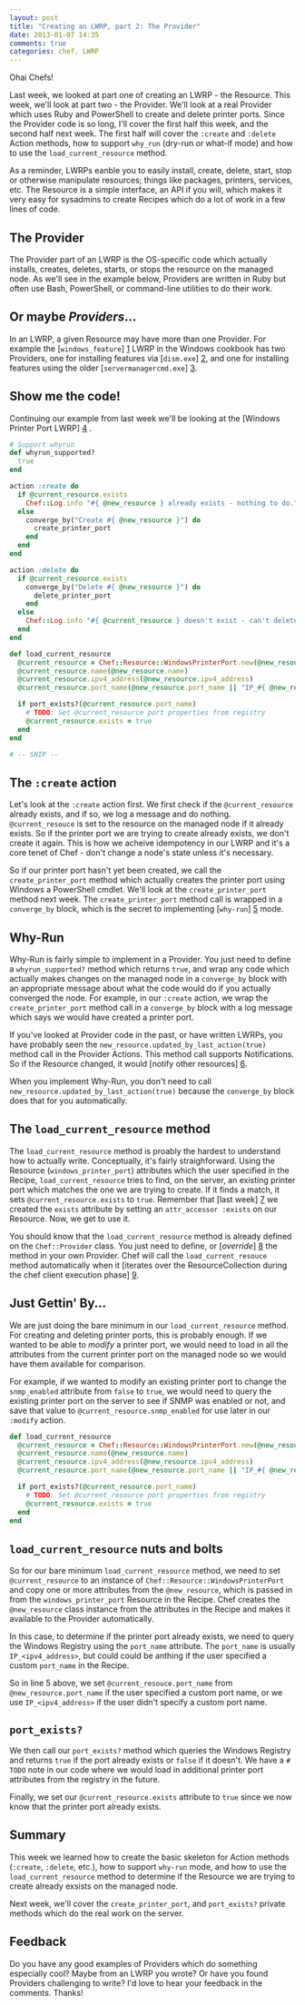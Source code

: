 ```yaml
---
layout: post
title: "Creating an LWRP, part 2: The Provider"
date: 2013-01-07 14:35
comments: true
categories: chef, LWRP
---
```

Ohai Chefs!

Last week, we looked at part one of creating an LWRP - the Resource. This week, we'll look at part two - the Provider. We'll look at a real Provider which uses Ruby and PowerShell to create and delete printer ports. Since the Provider code is so long, I'll cover the first half this week, and the second half next week. The first half will cover the `:create` and `:delete` Action methods, how to support `why_run` (dry-run or what-if mode) and how to use the `load_current_resource` method.  

<!--more-->

As a reminder, LWRPs eanble you to easily install, create, delete, start, stop or otherwise manipulate resources; things like packages, printers, services, etc. The Resource is a simple interface, an API if you will, which makes it very easy for sysadmins to create Recipes which do a lot of work in a few lines of code.

## The Provider

The Provider part of an LWRP is the OS-specific code which actually installs, creates, deletes, starts, or stops the resource on the managed node. As we'll see in the example below, Providers are written in Ruby but often use Bash, PowerShell, or command-line utilities to do their work.

## Or maybe _Providers_...

In an LWRP, a given Resource may have more than one Provider. For example the [`windows_feature`] [1] LWRP in the Windows cookbook has two Providers, one for installing features via [`dism.exe`] [2], and one for installing features using the older [`servermanagercmd.exe`] [3].

[1]: https://github.com/opscode-cookbooks/windows#windows_feature
[2]: http://msdn.microsoft.com/en-us/library/dd371719(v=vs.85).aspx
[3]: http://technet.microsoft.com/en-us/library/ee344834(v=ws.10).aspx

## Show me the code!

Continuing our example from last week we'll be looking at the [Windows Printer Port LWRP] [4] .

[4]: https://github.com/opscode-cookbooks/windows#windows_printer_port

```ruby Windows Printer Port Provider
# Support whyrun
def whyrun_supported?
  true
end

action :create do
  if @current_resource.exists
    Chef::Log.info "#{ @new_resource } already exists - nothing to do."
  else
    converge_by("Create #{ @new_resource }") do
      create_printer_port
    end
  end
end

action :delete do
  if @current_resource.exists
    converge_by("Delete #{ @new_resource }") do
      delete_printer_port
    end
  else
    Chef::Log.info "#{ @current_resource } doesn't exist - can't delete."
  end
end

def load_current_resource
  @current_resource = Chef::Resource::WindowsPrinterPort.new(@new_resource.name)
  @current_resource.name(@new_resource.name)
  @current_resource.ipv4_address(@new_resource.ipv4_address)
  @current_resource.port_name(@new_resource.port_name || "IP_#{ @new_resource.ipv4_address }")

  if port_exists?(@current_resource.port_name)
    # TODO: Set @current_resource port properties from registry
    @current_resource.exists = true
  end
end

# -- SNIP --
```

## The `:create` action

Let's look at the `:create` action first. We first check if the `@current_resource` already exists, and if so, we log a message and do nothing. `@current_resouce` is set to the resource on the managed node if it already exists. So if the printer port we are trying to create already exists, we don't create it again. This is how we acheive idempotency in our LWRP and it's a core tenet of Chef - don't change a node's state unless it's necessary.

So if our printer port hasn't yet been created, we call the `create_printer_port` method which actually creates the printer port using Windows a PowerShell cmdlet. We'll look at the `create_printer_port` method next week. The `create_printer_port` method call is wrapped in a `converge_by` block, which is the secret to implementing [`why-run`] [5] mode.

[5]: http://lists.opscode.com/sympa/arc/chef/2012-07/msg00025.html

## Why-Run

Why-Run is fairly simple to implement in a Provider. You just need to define a `whyrun_supported?` method which returns `true`, and wrap any code which actually makes changes on the managed node in a `converge_by` block with an appropriate message about what the code would do if you actually converged the node. For example, in our `:create` action, we wrap the `create_printer_port` method call in a `converge_by` block with a log message which says we would have created a printer port.

If you've looked at Provider code in the past, or have written LWRPs, you have probably seen the `new_resource.updated_by_last_action(true)` method call in the Provider Actions. This method call supports Notifications. So if the Resource changed, it would [notify other resources] [6].

When you implement Why-Run, you don't need to call `new_resource.updated_by_last_action(true)` because the `converge_by` block does that for you automatically.

[6]: http://wiki.opscode.com/pages/viewpage.action?pageId=7274964#LightweightResourcesandProviders(LWRP)-Keyword:action

## The `load_current_resource` method

The `load_current_resource` method is proably the hardest to understand how to actually write. Conceptually, it's fairly straighforward. Using the Resource (`windows_printer_port`) attributes which the user specified in the Recipe, `load_current_resource` tries to find, on the server, an existing printer port which matches the one we are trying to create. If it finds a match, it sets `@current_resource.exists` to `true`. Remember that [last week] [7] we created the `exists` attribute by setting an `attr_accessor :exists` on our Resource. Now, we get to use it.

You should know that the `load_current_resource` method is already defined on the `Chef::Provider` class. You just need to define, or [_override_] [8] the method in your own Provider. Chef will call the `load_current_resouce` method automatically when it [iterates over the ResourceCollection during the chef client execution phase] [9].

[7]: http://dougireton.com/blog/2012/12/31/creating-an-lwrp/
[8]: http://www.rubydoc.info/github/opscode/chef/master/Chef/Provider#load_current_resource-instance_method
[9]: http://wiki.opscode.com/pages/viewpage.action?pageId=7274964#LightweightResourcesandProviders(LWRP)-Background

## Just Gettin' By...

We are just doing the bare minimum in our `load_current_resource` method. For creating and deleting printer ports, this is probably enough. If we wanted to be able to _modify_ a printer port, we would need to load in all the attributes from the current printer port on the managed node so we would have them available for comparison.

For example, if we wanted to modify an existing printer port to change the `snmp_enabled` attribute from `false` to `true`, we would need to query the existing printer port on the server to see if SNMP was enabled or not, and save that value to `@current_resource.snmp_enabled` for use later in our `:modify` action.

``` ruby load_current_resource
def load_current_resource
  @current_resource = Chef::Resource::WindowsPrinterPort.new(@new_resource.name)
  @current_resource.name(@new_resource.name)
  @current_resource.ipv4_address(@new_resource.ipv4_address)
  @current_resource.port_name(@new_resource.port_name || "IP_#{ @new_resource.ipv4_address }")

  if port_exists?(@current_resource.port_name)
    # TODO: Set @current_resource port properties from registry
    @current_resource.exists = true
  end
end
```

## `load_current_resource` nuts and bolts

So for our bare minimum `load_current_resource` method, we need to set `@current_resource` to an instance of `Chef::Resource::WindowsPrinterPort` and copy one or more attributes from the `@new_resource`, which is passed in from the `windows_printer_port` Resource in the Recipe. Chef  creates the `@new_resource` class instance from the attributes in the Recipe and makes it available to the Provider automatically.

In this case, to determine if the printer port already exists, we need to query the Windows Registry using the `port_name` attribute. The `port_name` is usually `IP_<ipv4_address>`, but could could be anthing if the user specified a custom `port_name` in the Recipe.

So in line 5 above, we set `@current_resouce.port_name` from `@new_resource.port_name` if the user specified a custom port name, or we use `IP_<ipv4_address>` if the user didn't specify a custom port name. 

## `port_exists?`

We then call our `port_exists?` method which queries the Windows Registry and returns `true` if the port already exists or `false` if it doesn't. We have a `# TODO` note in our code where we would load in additional printer port attributes from the registry in the future. 

Finally, we set our `@current_resource.exists` attribute to `true` since we now know that the printer port already exists.

## Summary

This week we learned how to create the basic skeleton for Action methods (`:create`, `:delete`, etc.), how to support `why-run` mode, and how to use the `load_current_resource` method to determine if the Resource we are trying to create already exsists on the managed node.

Next week, we'll cover the `create_printer_port`, and `port_exists?` private methods which do the real work on the server.

## Feedback
Do you have any good examples of Providers which do something especially cool? Maybe from an LWRP you wrote? Or have you found Providers challenging to write? I'd love to hear your feedback in the comments. Thanks!
